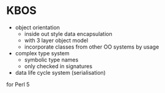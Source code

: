 # KBOS

- object orientation
    - inside out style data encapsulation
    - with 3 layer object model
    - incorporate classes from other OO systems by usage
- complex type system
    - symbolic type names
    - only checked in signatures
- data life cycle system (serialisation)

for Perl 5
